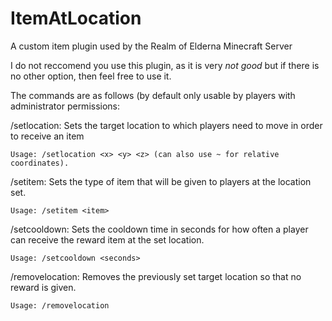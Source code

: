 # ItemAtLocation
A custom item plugin used by the Realm of Elderna Minecraft Server

I do not reccomend you use this plugin, as it is very *not good* but if there is no other option, then feel free to use it. 

The commands are as follows (by default only usable by players with administrator permissions: 

/setlocation: Sets the target location to which players need to move in order to receive an item

    Usage: /setlocation <x> <y> <z> (can also use ~ for relative coordinates).

/setitem: Sets the type of item that will be given to players at the location set.

    Usage: /setitem <item>

/setcooldown: Sets the cooldown time in seconds for how often a player can receive the reward item at the set location.

    Usage: /setcooldown <seconds>

/removelocation: Removes the previously set target location so that no reward is given.

    Usage: /removelocation
